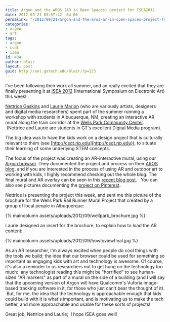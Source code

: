 ```yaml
---
title: Argon and the AROS (AR in Open Spaces) project for ISEA2012
date: 2012-09-21 05:57:42 -04:00
permalink: "/2012/09/21/argon-and-the-aros-ar-in-open-spaces-project-for-isea2012/"
categories:
- argon
- art
tags:
- argon
- csdt
- isea
id: 434
author: blair
layout: post
guid: http://ael.gatech.edu/blair/?p=223
---
```


I've been following their work all summer, and an really excited that they are finally presenting it at [ISEA 2012](http://www.isea2012.org/) (International Symposium on Electronic Art) this week!

[Nettrice Gaskins](http://nettrice.us/) and [Laurie Marion](http://dm.gatech.edu/~lmarion3/LaurieMarion/index.html) (who are variously artists, designers and digital media researchers) spent part of the summer running a workshop with students in Albuquerque, NM, creating an interactive AR mural along the train corridor at the [Wells Park Community Center](http://www.cabq.gov/communitycenters/wellspark.html).  (Nettrice and Laurie are students in GT's excellent Digital Media program).

The big idea was to have the kids work on a design project that is culturally relevant to them (see [http://csdt.rip.edu](http://csdt.rip.edu)), to situate their learning of some underlying STEM concepts.

The focus of the project was creating an AR-interactive mural, using our [Argon browser](http://argon.gatech.edu). They documented the project and process on their [AROS blog](http://augmentedcloud.wordpress.com/), and if you are interested in the process of using AR and outdoor art to working with kids, I highly recommend checking out the whole blog. The final mural and AR overlay can be seen in this [recent blog post](http://augmentedcloud.wordpress.com/2012/09/18/the-finished-mural/).   You can also see pictures documenting the [project on Pinterest](http://pinterest.com/nettrice/aros-at-isea2012/).

Nettrice is presenting the project this week, and sent me this picture of the brochure for the Wells Park Rail Runner Mural Project that created by a group of local people in Albuquerque:

{% maincolumn assets/uploads/2012/09/wellpark_brochure.jpg %}

Laurie designed an insert for the brochure, to explain how to load the AR content:

{% maincolumn assets/uploads/2012/09/howtoviewfinal.jpg %}

As an AR researcher, I'm always excited when people do cool things with the tools we build; the idea that our browser could be used for something so important as engaging kids with art and technology is awesome. Of course, it's also a reminder to us researchers not to get hung on the technology too much:  any technologist reading this might be "horrified" to see human-sized "AR markers" as part of a mural on the side of a building (and I will say that the upcoming version of Argon will have Qualcomm's Vuforia image-based tracking software in it, for those who just can't bear the thought of it).  But, for me, the idea that the technology is approachable enough that kids could build with it is what's important, and is motivating us to make the tech better, and more approachable and usable for these sorts of projects!

Great job, Nettrice and Laurie;  I hope ISEA goes well!
